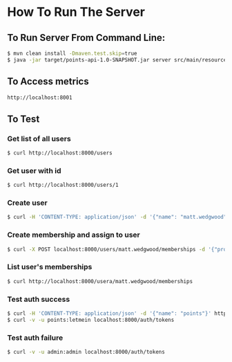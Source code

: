 # How To Run The Server

## To Run Server From Command Line:
```bash
$ mvn clean install -Dmaven.test.skip=true
$ java -jar target/points-api-1.0-SNAPSHOT.jar server src/main/resources/api.yml
```

## To Access metrics
```bash
http://localhost:8001
```

## To Test

### Get list of all users
```bash
$ curl http://localhost:8000/users
```
### Get user with id
```bash
$ curl http://localhost:8000/users/1
```
### Create user
```bash
$ curl -H 'CONTENT-TYPE: application/json' -d '{"name": "matt.wedgwood"}' http://localhost:8000/users
```
### Create membership and assign to user
```bash
$ curl -X POST localhost:8000/users/matt.wedgwood/memberships -d '{"program":"aadvantage","memberId":"12345678"}' -H 'CONTENT-TYPE: application/json' -i
```
### List user's memberships
```bash
$ curl http://localhost:8000/usera/matt.wedgwood/memberships
```
### Test auth success
```bash
$ curl -H 'CONTENT-TYPE: application/json' -d '{"name": "points"}' http://localhost:8000/users
$ curl -v -u points:letmein localhost:8000/auth/tokens
```
### Test auth failure
```bash
$ curl -v -u admin:admin localhost:8000/auth/tokens
```
